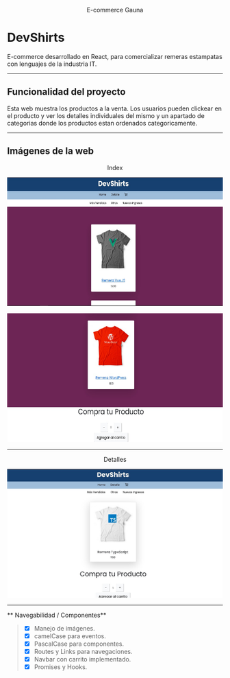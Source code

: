 <p align="center">
  E-commerce Gauna
</p>

# DevShirts

E-commerce desarrollado en React, para comercializar remeras estampatas con lenguajes de la industria IT.

---

## Funcionalidad del proyecto

Esta web muestra los productos a la venta. Los usuarios pueden clickear en el producto y ver los detalles individuales del mismo y un apartado de categorias donde los productos estan ordenados categoricamente.

---

## Imágenes de la web

<p align="center">
  Index
</p>
<p align="center">    
    <img src="public/img/home.jpeg" alt="imagen de pagina principal" height="300">    
</p>
<p align="center">    
    <img src="public/img/home2.jpeg" alt="imagen de pagina principal" height="300">    
</p>

---

<p align="center">
  Detalles
</p>
<p align="center">    
    <img src="public/img/detalles.jpg" alt="imagen de pagina detalles" height="300">    
</p>

---

** Navegabilidad / Componentes**

> - [x] Manejo de imágenes.
> - [x] camelCase para eventos.
> - [x] PascalCase para componentes.
> - [x] Routes y Links para navegaciones.
> - [x] Navbar con carrito implementado.
> - [x] Promises y Hooks.
